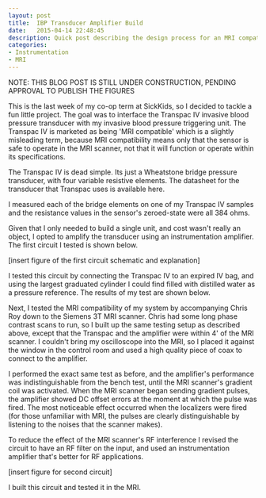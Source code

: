 ```yaml
---
layout: post
title:  IBP Transducer Amplifier Build
date:   2015-04-14 22:48:45
description: Quick post describing the design process for an MRI compatible IBP transducer amplifier, which I built hastily in preparation for an experiment.
categories:
- Instrumentation
- MRI
---
```


NOTE: THIS BLOG POST IS STILL UNDER CONSTRUCTION, PENDING APPROVAL TO PUBLISH THE FIGURES

This is the last week of my co-op term at SickKids, so I decided to tackle a fun little project. The goal was to interface the Transpac IV invasive blood pressure transducer with my invasive blood pressure triggering unit. The Transpac IV is marketed as being 'MRI compatible' which is a slightly misleading term, because MRI compatibility means only that the sensor is safe to operate in the MRI scanner, not that it will function or operate within its specifications.

The Transpac IV is dead simple. Its just a Wheatstone bridge pressure transducer, with four variable resistive elements. The datasheet for the transducer that Transpac uses is available here.



I measured each of the bridge elements on one of my Transpac IV samples and the resistance values in the sensor's zeroed-state were all 384 ohms.

Given that I only needed to build a single unit, and cost wasn't really an object, I opted to amplify the transducer using an instrumentation amplifier. The first circuit I tested is shown below.

[insert figure of the first circuit schematic and explanation]

I tested this circuit by connecting the Transpac IV to an expired IV bag, and using the largest graduated cylinder I could find filled with distilled water as a pressure reference. The results of my test are shown below.

Next, I tested the MRI compatibility of my system by accompanying Chris Roy down to the Siemens 3T MRI scanner. Chris had some long phase contrast scans to run, so I built up the same testing setup as described above, except that the Transpac and the amplifier were within 4' of the MRI scanner. I couldn't bring my oscilloscope into the MRI, so I placed it against the window in the control room and used a high quality piece of coax to connect to the amplifier. 

I performed the exact same test as before, and the amplifier's performance was indistinguishable from the bench test, until the MRI scanner's gradient coil was activated. When the MRI scanner began sending gradient pulses, the amplifier showed DC offset errors at the moment at which the pulse was fired. The most noticeable effect occurred when the localizers were fired (for those unfamiliar with MRI, the pulses are clearly distinguishable by listening to the noises that the scanner makes).

To reduce the effect of the MRI scanner's RF interference I revised the circuit to have an RF filter on the input, and used an instrumentation amplifier that's better for RF applications.

[insert figure for second circuit]

I built this circuit and tested it in the MRI.

